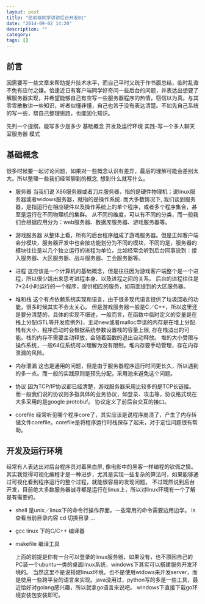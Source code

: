 ```yaml
---
layout: post
title: "给前端同学讲讲后台开发01"
date: "2014-09-02 14:20"
description: ""
category: 
tags: []
---
```


前言
----

因需要写一些文章来帮助提升技术水平，而自己平时又疏于作书面总结，临时乱诹不免有应付之嫌。恰逢近日有客户端同学好奇问一些后台的问题，并表达出想要了解服务器实现，并希望能够自己有空写一些服务器程序的热情，窃信以为真。与其零零散散讲一些知识，听者似懂非懂，自己也苦于没有表达清楚。不如先自己系统的写一些，帮自己整理思路，也能固化知识。

先列一个提纲，能写多少是多少
基础概念
开发及运行环境
实践-写一个多人聊天室服务器
模式

基础概念
--------
很多时候要一起讨论问题，如果对一些概念认识有差异，最后的理解可能会差别太大。所以整理一些我们经常聊到的概念, 想到什么就写什么。

* 服务器
    当我们说 X86服务器或者刀片服务器，指的是硬件物理机；说linux服务器或者widows服务器，就指的是操作系统. 而大多数情况下, 我们谈到服务器，是指运行在相应硬件以及操作系统上的单个程序，或者多个程序集合，甚至是运行在不同物理机的集群。
    从不同的维度，可以有不同的分类，而一般我们会根据应用分为：web服务器、数据库服务器、游戏服务器等。

* 游戏服务器
    从整体上看，所有的后台程序组成了游戏服务器。但是正如客户端会分模块，服务器开发中也会按功能划分为不同的模块，不同的是，服务器的模块往往是以几个独立运行的进程为单位，比如经常会听到后台同事说到：接入服务器、大区服务器、战斗服务器、工会服务器等。

* 进程
    这应该是一个计算机的基础概念，但是往往因为游戏客户端整个是一个进程，所以很少跳出来思考进程本身、以及进程之间的关系。
    后台的进程往往是7*24小时运行的一个程序，提供相应的服务，如前面提到的大区服务器。

* 堆和栈
    这个有点依赖系统实现和语言，由于很多现代语言提供了垃圾回收的功能，很多时候其实不会太关心。
    但是游戏服务器一般是C／C++，所以这里还是要分清楚的，具体的实现不细述，一般而言，在函数中临时定义的变量是在栈上分配(STL等开发库例外)，主动new或者malloc申请的内存是在堆上分配.
    栈有大小，程序启动时会根据系统参数设置栈的容量上限, 存在栈溢出的可能。栈的内存不需要主动释放，会随着函数的退出自动释放。
    堆的大小受限与操作系统，一般64位系统可以理解为没有限制。堆内存要手动管理，存在内存泄漏的风险。

* 内存泄漏
    这也是通用的问题，但是由于服务器程序运行时间更长久，所以遇到的多一点。而一般的实践原则是预先分配，采用池来避免这个问题。

* 协议
    因为TCP/IP协议都已经清楚，游戏服务器采用比较多的是TCP长链接。而一般我们说的协议则多指具体的业务协议，如登录、攻击等，协议格式现在大多采用的是google protobuf。
    协议定义了前后台交互的接口。

* corefile
    经常听见哪个程序core了，其实应该是说程序崩溃了，产生了内存转储文件corefile。corefile是将程序运行时栈保存了起来，对于定位问题很有帮助。

开发及运行环境
--------------

经常有人表达出对后台程序员对着黑白屏, 像电影中的黑客一样编程的钦佩之情。
其实我觉得可视化编程才是一种进步，尤其是实现一些复杂的算法时，如果能够通过可视化看到程序运行的整个过程，就能很容易的发现问题。 
不过既然说到后台开发，目前绝大多数服务器诚寻都是运行在linux上，所以对linux环境有一个了解是有需要的。

* shell
    是unix／linux下的命令行操作界面，一些常用的命令需要边用边学。
    ls 查看当前目录内容
    cd 切换目录
    ...

* gcc 
    linux 下的C/C++ 编译器

* makefile
    编译工具

    上面的前提是你有一台可以登录的linux服务器，如果没有，也不原因自己的PC装一个ubuntu一类的桌面linux系统，windows下其实可以搭建服务开发环境的。
    当然这里不是说搭建linux环境，也不是使用widows来开发server，而是使用一些跨平台的语言来实现。java没用过，python写的多是一些工具，最近恰好对golang感兴趣，所以就拿go语言来说吧。
    windows下直接下载go环境安装包安装即可。
